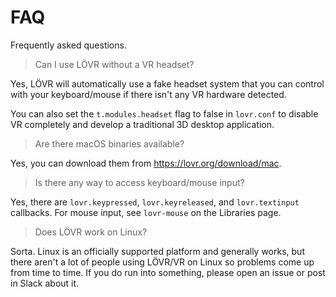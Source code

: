 FAQ
===

Frequently asked questions.

> Can I use LÖVR without a VR headset?

Yes, LÖVR will automatically use a fake headset system that you can control with your keyboard/mouse
if there isn't any VR hardware detected.

You can also set the `t.modules.headset` flag to false in
`lovr.conf` to disable VR completely and develop a traditional 3D desktop application.

> Are there macOS binaries available?

Yes, you can download them from <https://lovr.org/download/mac>.

> Is there any way to access keyboard/mouse input?

Yes, there are `lovr.keypressed`, `lovr.keyreleased`, and `lovr.textinput` callbacks.  For mouse
input, see `lovr-mouse` on the <a data-key="Libraries">Libraries</a> page.

> Does LÖVR work on Linux?

Sorta.  Linux is an officially supported platform and generally works, but there aren't a lot of
people using LÖVR/VR on Linux so problems come up from time to time.  If you do run into something,
please open an issue or post in Slack about it.
